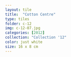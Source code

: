 ```yaml
---
layout: tile
title:  "Cotton Centre"
type: tiles
folder: c-12
img: c-12-07.jpg
categories: [2012]
collection: "Collection '12"
color: just white
size: 16 x 8 cm
---
```



